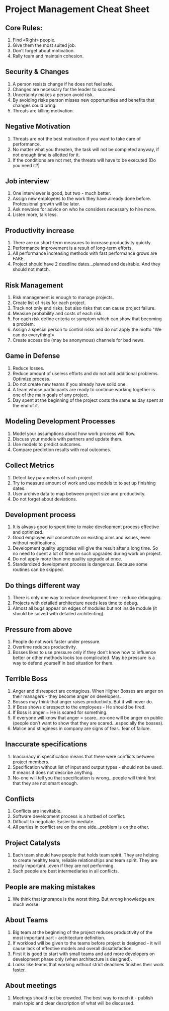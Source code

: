 # Project Management Cheat Sheet
## Core Rules:
1. Find «Right» people.
2. Give them the most suited job.
3. Don’t forget about motivation.
4. Rally team and maintain cohesion.

## Security & Changes
1. A person resists change if he does not feel safe.
2. Changes are necessary for the leader to succeed.
3. Uncertainty makes a person avoid risk.
4. By avoiding risks person misses new opportunities and benefits that changes could bring.
5. Threats are killing motivation.

## Negative Motivation
1. Threats are not the best motivation if you want to take care of performance.
2. No matter what you threaten, the task will not be completed anyway, if not enough time is allotted for it.
3. If the conditions are not met, the threats will have to be executed (Do you need it?)

## Job interview
1. One interviewer is good, but two - much better.
2. Assign new employees to the work they have already done before. Professional growth will be later.
3. Ask newbies for advice on who he considers necessary to hire more.
4. Listen more, talk less.

## Productivity increase
1. There are no short-term measures to increase productivity quickly.
2. Performance improvement is a result of long-term efforts.
3. All performance increasing methods with fast performance grows are FAKE.
4. Project should have 2 deadline dates…planned and desirable. And they should not match.

## Risk Management
1. Risk management is enough to manage projects.
2. Create list of risks for each project.
3. Track not only end risks, but also risks that can cause project failure.
4. Measure probability and costs of each risk.
5. For each risk define criteria or symptom which can show that becoming a problem.
6. Assign a special person to control risks and do not apply the motto "We can do everything!»
7. Create accessible (may be anonymous)  channels for bad news.

## Game in Defense
1. Reduce losses.
2. Reduce amount of useless efforts and do not add additional problems. Optimize process.
3. Do not create new teams if you already have solid one.
4. A team whose participants are ready to continue working together is one of the main goals of any project.
5. Day spent at the beginning of the project costs the same as day spent at the end of it.

## Modeling Development Processes
1. Model your assumptions about how work process will flow.
2. Discuss your models with partners and update them.
3. Use models to predict outcomes.
4. Compare prediction results with real outcomes.

## Collect Metrics
1. Detect key parameters of each project
2. Try to measure amount of work and use models to to set up finishing dates.
3. User archive data to map between project size and productivity.
4. Do not forget about deviations.

## Development process
1. It is always good to spent time to make development process effective and optimized.
2. Good employee will concentrate on existing aims and issues, even without notifications.
3. Development quality upgrades will give the result after a long time. So no need to spent a lot of time on such upgrades during work on project.
4. Do not apply more than one quality upgrade at once.
5. Standardized development process is dangerous. Because some routines can be skipped.

## Do things different way
1. There is only one way to reduce development time  - reduce debugging.
2. Projects with detailed architecture needs less time to debug.
3. Almost all bugs appear on edges of modules but not inside module (it should be solved with detailed architecting).

## Pressure from above
1. People do not work faster under pressure.
2. Overtime reduces productivity.
3. Bosses likes to use pressure only if they don’t know how to influence better or other methods looks too complicated. May be pressure is a way to defend yourself in bad situation for them.

## Terrible Boss
1. Anger and disrespect are contagious. When Higher Bosses are anger on their managers - they become anger on developers.
2. Bosses may think that anger raises productivity. But it will never do.
3. If Boss shows disrespect to the employees  - He should be fired.
4. If Boss is anger = He is scared for something.
5. If everyone will know that anger = scare…no-one will be anger on public (people don’t want to show that they are scared…especially the bosses).
6. Malice and stinginess in company are signs of fear…fear of failure.

## Inaccurate specifications
1. Inaccuracy in specification means that there were conflicts between project members.
2. Specification without list of input and output types  - should not be used. It means it does not describe anything.
3. No-one will tell you that specification is wrong…people will think first that they are not smart enough.

## Conflicts
1. Conflicts are inevitable.
2. Software development process is a hotbed of conflict.
3. Difficult to negotiate. Easier to mediate.
4. All parties in conflict are on the one side…problem is on the other.

## Project Catalysts
1. Each team should have people that holds team spirit. They are helping to create healthy team, reliable relationships and team spirit. They are really important…even if they are not performing.
2. Such people are best intermediaries in all conflicts.

## People are making mistakes
1. We think that ignorance is the worst thing. But wrong knowledge are much worse.

## About Teams
1. Big team at the beginning of the project reduces productivity of the most important part  - architecture definition.
2. If workload will be given to the teams before project is designed - it will cause lack of effective models and overall dissatisfaction.
3. First it is good to start with small teams  and add more developers on development phase only (when architecture is designed).
4. Looks like teams that working without strict deadlines finishes their work faster.

## About meetings
1. Meetings should not be crowded. The best way to reach it - publish main topic and clear description of what will be discussed.
